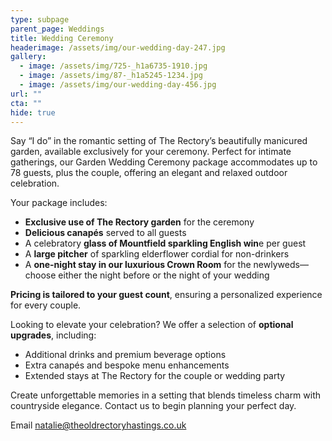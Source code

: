 ```yaml
---
type: subpage
parent_page: Weddings
title: Wedding Ceremony
headerimage: /assets/img/our-wedding-day-247.jpg
gallery:
  - image: /assets/img/725-_h1a6735-1910.jpg
  - image: /assets/img/87-_h1a5245-1234.jpg
  - image: /assets/img/our-wedding-day-456.jpg
url: ""
cta: ""
hide: true
---
```

Say “I do” in the romantic setting of The Rectory’s beautifully manicured garden, available exclusively for your ceremony. Perfect for intimate gatherings, our Garden Wedding Ceremony package accommodates up to 78 guests, plus the couple, offering an elegant and relaxed outdoor celebration.

Your package includes:

* **Exclusive use of The Rectory garden** for the ceremony
* **Delicious canapés** served to all guests
* A celebratory **glass of Mountfield sparkling English win**e per guest
* A **large pitcher** of sparkling elderflower cordial for non-drinkers
* A **one-night stay in our luxurious Crown Room** for the newlyweds—choose either the night before or the night of your wedding

**Pricing is tailored to your guest count**, ensuring a personalized experience for every couple.

Looking to elevate your celebration? We offer a selection of **optional upgrades**, including:

* Additional drinks and premium beverage options
* Extra canapés and bespoke menu enhancements
* Extended stays at The Rectory for the couple or wedding party

Create unforgettable memories in a setting that blends timeless charm with countryside elegance. Contact us to begin planning your perfect day.

Email natalie@theoldrectoryhastings.co.uk
